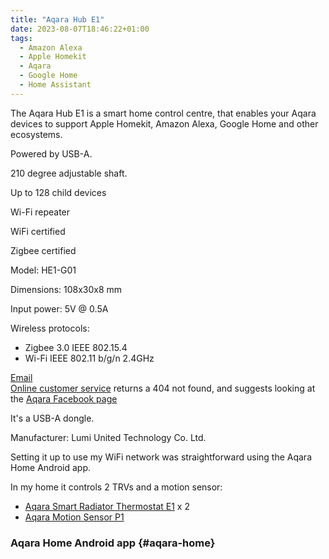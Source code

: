 ```yaml
---
title: "Aqara Hub E1"
date: 2023-08-07T18:46:22+01:00
tags:
  - Amazon Alexa
  - Apple Homekit
  - Aqara
  - Google Home
  - Home Assistant
---
```

The Aqara Hub E1 is a smart home control centre, that enables your Aqara devices to support Apple Homekit, Amazon Alexa, Google Home and other ecosystems.

Powered by USB-A.

210 degree adjustable shaft.

Up to 128 child devices

Wi-Fi repeater

WiFi certified

Zigbee certified

Model: HE1-G01

Dimensions: 108x30x8 mm

Input power: 5V @ 0.5A

Wireless protocols:
+ Zigbee 3.0 IEEE 802.15.4
+ Wi-Fi IEEE 802.11 b/g/n 2.4GHz

[Email](mailto:support@aqara.com)  
[Online customer service](https://www.aqara.com/service) returns a 404 not found, and suggests looking at the [Aqara Facebook page](https://www.facebook.com/profile.php?id=100085850675051)

It's a USB-A dongle.

Manufacturer: Lumi United Technology Co. Ltd.

Setting it up to use my WiFi network was straightforward using the Aqara Home Android app.

In my home it controls 2 TRVs and a motion sensor:
+ [Aqara Smart Radiator Thermostat E1](/gadgets/aqara-smart-radiator-thermostat-e1) x 2
+ [Aqara Motion Sensor P1](/gadgets/aqara-motion-sensor-p1)

### Aqara Home Android app {#aqara-home}
